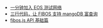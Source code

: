 - [一分钟加入 EOS 测试网络](./fibossyncjungle.md)
- [三行代码，让 FIBOS 支持 mangoDB 富查询](./fibosmongodb.md)
- [fibos.js API 基础篇](./fibosapibasics.md)